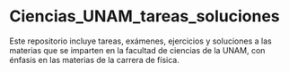 # Ciencias_UNAM_tareas_soluciones
Este repositorio incluye tareas, exámenes, ejercicios y soluciones a las materias que se imparten en la facultad de ciencias de la UNAM, con énfasis en las materias de la carrera de física. 
